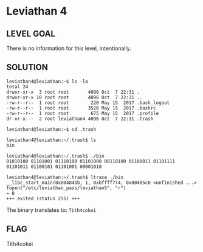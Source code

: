 # Leviathan 4

## LEVEL GOAL

There is no information for this level, intentionally.

## SOLUTION

```
leviathan4@leviathan:~$ ls -la
total 24
drwxr-xr-x  3 root root       4096 Oct  7 22:31 .
drwxr-xr-x 10 root root       4096 Oct  7 22:31 ..
-rw-r--r--  1 root root        220 May 15  2017 .bash_logout
-rw-r--r--  1 root root       3526 May 15  2017 .bashrc
-rw-r--r--  1 root root        675 May 15  2017 .profile
dr-xr-x---  2 root leviathan4 4096 Oct  7 22:31 .trash

leviathan4@leviathan:~$ cd .trash

leviathan4@leviathan:~/.trash$ ls
bin

leviathan4@leviathan:~/.trash$ ./bin
01010100 01101001 01110100 01101000 00110100 01100011 01101111 01101011 01100101 01101001 00001010 

leviathan4@leviathan:~/.trash$ ltrace ./bin
__libc_start_main(0x80484bb, 1, 0xbffff774, 0x80485c0 <unfinished ...>
fopen("/etc/leviathan_pass/leviathan5", "r")                              = 0
+++ exited (status 255) +++
```

The binary translates to: `Tith4cokei`

## FLAG

Tith4cokei
